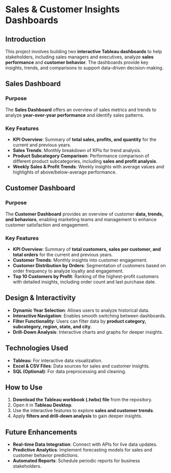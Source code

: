 # Sales & Customer Insights Dashboards

## Introduction
This project involves building two **interactive Tableau dashboards** to help stakeholders, including sales managers and executives, analyze **sales performance** and **customer behavior**. The dashboards provide key insights, trends, and comparisons to support data-driven decision-making.

## Sales Dashboard
### **Purpose**
The **Sales Dashboard** offers an overview of sales metrics and trends to analyze **year-over-year performance** and identify sales patterns.

### **Key Features**
- **KPI Overview**: Summary of **total sales, profits, and quantity** for the current and previous years.
- **Sales Trends**: Monthly breakdown of KPIs for trend analysis.
- **Product Subcategory Comparison**: Performance comparison of different product subcategories, including **sales and profit analysis**.
- **Weekly Sales & Profit Trends**: Weekly insights with average values and highlights of above/below-average performance.

## Customer Dashboard
### **Purpose**
The **Customer Dashboard** provides an overview of customer **data, trends, and behaviors**, enabling marketing teams and management to enhance customer satisfaction and engagement.

### **Key Features**
- **KPI Overview**: Summary of **total customers, sales per customer, and total orders** for the current and previous years.
- **Customer Trends**: Monthly insights into customer engagement.
- **Customer Distribution by Orders**: Segmentation of customers based on order frequency to analyze loyalty and engagement.
- **Top 10 Customers by Profit**: Ranking of the highest-profit customers with detailed insights, including order count and last purchase date.

## Design & Interactivity
- **Dynamic Year Selection**: Allows users to analyze historical data.
- **Interactive Navigation**: Enables smooth switching between dashboards.
- **Filter Functionality**: Users can filter data by **product category, subcategory, region, state, and city**.
- **Drill-Down Analysis**: Interactive charts and graphs for deeper insights.

## Technologies Used
- **Tableau**: For interactive data visualization.
- **Excel & CSV Files**: Data sources for sales and customer insights.
- **SQL (Optional)**: For data preprocessing and cleaning.

## How to Use
1. **Download the Tableau workbook (.twbx) file** from the repository.
2. Open it in **Tableau Desktop**.
3. Use the interactive features to explore **sales and customer trends**.
4. Apply **filters and drill-down analysis** to gain deeper insights.

## Future Enhancements
- **Real-time Data Integration**: Connect with APIs for live data updates.
- **Predictive Analytics**: Implement forecasting models for sales and customer behavior predictions.
- **Automated Reports**: Schedule periodic reports for business stakeholders.
